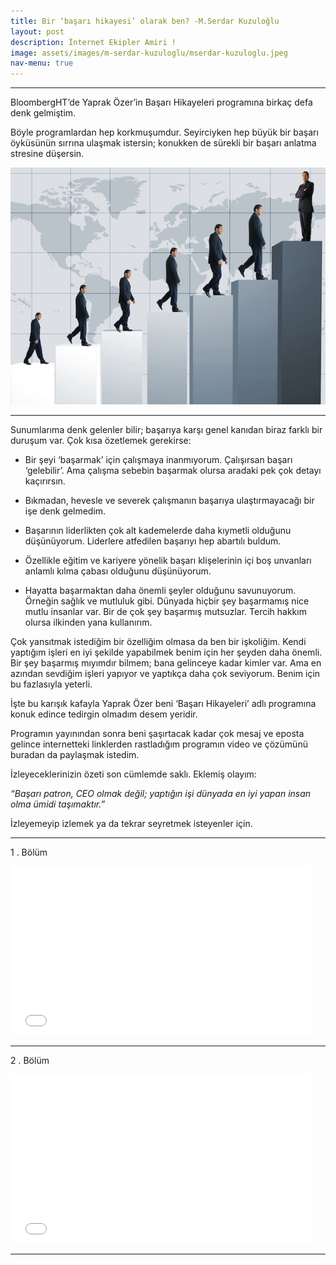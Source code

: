 ```yaml
---
title: Bir ‘başarı hikayesi’ olarak ben? -M.Serdar Kuzuloğlu
layout: post
description: İnternet Ekipler Amiri !
image: assets/images/m-serdar-kuzuloglu/mserdar-kuzuloglu.jpeg
nav-menu: true
---
```


<div class="section-divider"><hr class="section-divider"></div>

BloombergHT’de Yaprak Özer’in Başarı Hikayeleri programına birkaç defa denk gelmiştim.

Böyle programlardan hep korkmuşumdur. Seyirciyken hep büyük bir başarı öyküsünün sırrına ulaşmak istersin; konukken de sürekli bir başarı anlatma stresine düşersin.

![](assets/images/m-serdar-kuzuloglu/mserdarkuzuloglu-resim1.jpeg)

<div class="section-divider"><hr class="section-divider"></div>

Sunumlarıma denk gelenler bilir; başarıya karşı genel kanıdan biraz farklı bir duruşum var. Çok kısa özetlemek gerekirse:

* Bir şeyi ‘başarmak’ için çalışmaya inanmıyorum. Çalışırsan başarı ‘gelebilir’. Ama çalışma sebebin başarmak olursa aradaki pek çok detayı kaçırırsın.

* Bıkmadan, hevesle ve severek çalışmanın başarıya ulaştırmayacağı bir işe denk gelmedim.

* Başarının liderlikten çok alt kademelerde daha kıymetli olduğunu düşünüyorum. Liderlere atfedilen başarıyı hep abartılı buldum.

* Özellikle eğitim ve kariyere yönelik başarı klişelerinin içi boş unvanları anlamlı kılma çabası olduğunu düşünüyorum.

* Hayatta başarmaktan daha önemli şeyler olduğunu savunuyorum. Örneğin sağlık ve mutluluk gibi. Dünyada hiçbir şey başarmamış nice mutlu insanlar var. Bir de çok şey başarmış mutsuzlar. Tercih hakkım olursa ilkinden yana kullanırım.

Çok yansıtmak istediğim bir özelliğim olmasa da ben bir işkoliğim. Kendi yaptığım işleri en iyi şekilde yapabilmek benim için her şeyden daha önemli. Bir şey başarmış mıyımdır bilmem; bana gelinceye kadar kimler var. Ama en azından sevdiğim işleri yapıyor ve yaptıkça daha çok seviyorum. Benim için bu fazlasıyla yeterli.

İşte bu karışık kafayla Yaprak Özer beni ‘Başarı Hikayeleri’ adlı programına konuk edince tedirgin olmadım desem yeridir.

Programın yayınından sonra beni şaşırtacak kadar çok mesaj ve eposta gelince internetteki linklerden rastladığım programın video ve çözümünü buradan da paylaşmak istedim.

İzleyeceklerinizin özeti son cümlemde saklı. Eklemiş olayım:

<em>“Başarı patron, CEO olmak değil; yaptığın işi dünyada en iyi yapan insan olma ümidi taşımaktır.”</em>

İzleyemeyip izlemek ya da tekrar seyretmek isteyenler için.


<div class="section-divider"><hr class="section-divider"></div>

1 . Bölüm

<iframe frameborder="0" width="480" height="270" src="//www.dailymotion.com/embed/video/xntcg3?" allowfullscreen="" allow="autoplay"></iframe>

<div class="section-divider"><hr class="section-divider"></div>

2 . Bölüm

<iframe frameborder="0" width="480" height="270" src="//www.dailymotion.com/embed/video/xntg61?" allowfullscreen="" allow="autoplay"></iframe>

<div class="section-divider"><hr class="section-divider"></div>